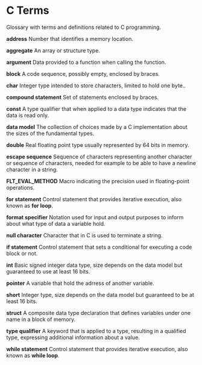 # C Terms

Glossary with terms and definitions related to C programming.

**address** Number that identifies a memory location.

**aggregate** An array or structure type.

**argument** Data provided to a function when calling the function.

**block** A code sequence, possibly empty, enclosed by braces.

**char** Integer type intended to store characters, limited to hold one byte..

**compound statement** Set of statements enclosed by braces.

**const**  A type qualifier that when applied to a data type indicates that the data is read only.

**data model** The collection of choices made by a C implementation about the sizes of the fundamental types.

**double** Real floating point type usually represented by 64 bits in memory.

**escape sequence** Sequence of characters representing another character or sequence of characters, needed for example to be able to have a newline character in a string.

**FLT_EVAL_METHOD** Macro indicating the precision used in floating-point operations.

**for statement** Control statement that provides iterative execution, also known as **for loop**.

**format specifier** Notation used for input and output purposes to inform about what type of data a variable hold.

**null character** Character that in C is used to terminate a string.

**if statement** Control statement that sets a conditional for executing a code block or not.

**int** Basic signed integer data type, size depends on the data model but guaranteed to use at least 16 bits.

**pointer** A variable that hold the adrress of another variable.

**short** Integer type, size depends on the data model but guaranteed to be at least 16 bits.

**struct** A composite data type declaration that defines variables under one name in a block of memory.

**type qualifier** A keyword that is applied to a type, resulting in a qualified type, expressing additional information about a value.

**while statement** Control statement that provides iterative execution, also known as **while loop**.
